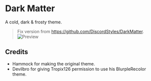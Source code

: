 # Dark Matter
A cold, dark & frosty theme.
> Fix version from https://github.com/DiscordStyles/DarkMatter.
![Preview](https://i.imgur.com/xSG96qa.png)

## Credits
* Hammock for making the original theme.
* Devilbro for giving Tropix126 permission to use his BlurpleRecolor theme.
